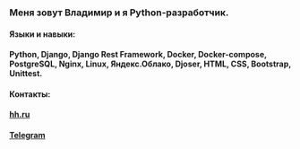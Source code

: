 ### Меня зовут Владимир и я Python-разработчик.
#### Языки и навыки:  
#### Python, Django, Django Rest Framework, Docker, Docker-compose, PostgreSQL, Nginx, Linux, Яндекс.Облако, Djoser, HTML, CSS, Bootstrap, Unittest.
#### Контакты:
#### [hh.ru](https://hh.ru/resume/561e7507ff0b3f41f20039ed1f464c59746962?customDomain=1)
#### [Telegram](https://t.me/es_zirael)
<!--
**VladimirMonolith/VladimirMonolith** is a ✨ _special_ ✨ repository because its `README.md` (this file) appears on your GitHub profile.

Here are some ideas to get you started:

- Языки и навыки: Python, Django, Django Rest Framework, Docker, Docker-compose, PostgreSQL, Nginx, Linux, Яндекс.Облако, Djoser, HTML, CSS, Bootstrap, Unittest.
- 🌱 I’m currently learning ...
- 👯 I’m looking to collaborate on ...
- 🤔 I’m looking for help with ...
- 💬 Ask me about ...
- 📫 How to reach me: ...
- 😄 Pronouns: ...
- ⚡ Fun fact: ...
-->
